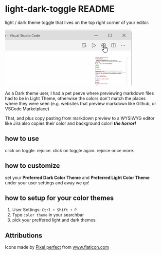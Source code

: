 # light-dark-toggle README

light / dark theme toggle that lives on the top right corner of your editor.

![preview](media/toggle.gif)

As a Dark theme user, I had a pet peeve where previewing markdown files had to be in Light Theme, otherwise the colors don't match the places where they were seen (e.g. websites that preview markdown like Github, or VSCode Marketplace)

That, and plus copy pasting from markdown preview to a WYSIWYG editor like Jira also copies their color and background color! **_the horror!_**

## how to use

click on toggle. rejoice. click on toggle again. rejoice once more.

## how to customize

set your **Preferred Dark Color Theme** and **Preferred Light Color Theme** under your user settings and away we go!

## how to setup for your color themes

1. User Settings: `Ctrl + Shift + P`
2. Type `color theme` in your searchbar
3. pick your preffered light and dark themes.

## Attributions

Icons made by <a href="https://www.flaticon.com/authors/pixel-perfect" title="Pixel perfect">Pixel perfect</a> from <a href="https://www.flaticon.com/" title="Flaticon"> www.flaticon.com</a>

